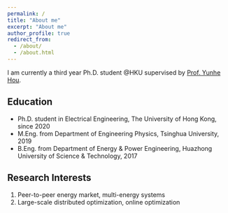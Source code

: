 ```yaml
---
permalink: /
title: "About me"
excerpt: "About me"
author_profile: true
redirect_from: 
  - /about/
  - /about.html
---
```


I am currently a third year Ph.D. student @HKU supervised by [Prof. Yunhe Hou](https://www.eee.hku.hk/people/yhhou/).

## Education

* Ph.D. student in Electrical Engineering, The University of Hong Kong, since 2020
* M.Eng. from Department of Engineering Physics, Tsinghua University, 2019
* B.Eng. from Department of Energy & Power Engineering, Huazhong University of Science & Technology, 2017

## Research Interests

1. Peer-to-peer energy market, multi-energy systems
2. Large-scale distributed optimization, online optimization
